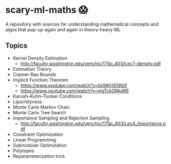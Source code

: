# scary-ml-maths :scream:
A repository with sources for understanding mathematical concepts and algos that pop-up again and again in theory-heavy ML

## Topics

- Kernel Density Estimation
  - http://faculty.washington.edu/yenchic/17Sp_403/Lec7-density.pdf
- Estimation Theory
- Cramer-Rao Bounds
- Implicit Function Theorem
  - https://www.youtube.com/watch?v=bk9IKHS5KbY
  - https://www.youtube.com/watch?v=xtgTckGMuWE
- Karush–Kuhn–Tucker Conditions
- Lipschitzness
- Monte Carlo Markov Chain
- Monte Carlo Tree Search
- Importance Sampling and Rejection Sampling
  - http://faculty.washington.edu/yenchic/17Sp_403/Lec4_Importance.pdf
- Constraint Optimization
- Linear Programming
- Submodular Optimization
- Polytopes
- Reparameterization trick
